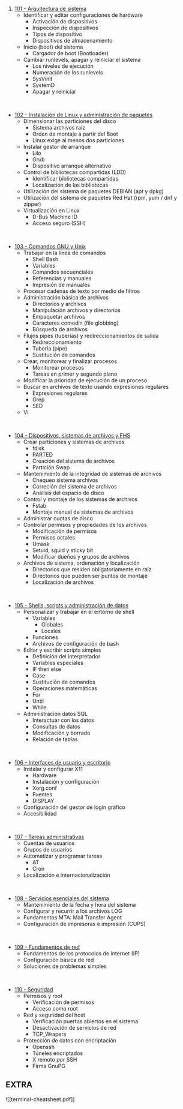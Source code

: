 1. [101 - Arquitectura de sistema](./101_Arquitectura)
	- Identificar y editar configuraciones de hardware
		- Activación de dispositivos
		- Inspección de dispositivos
		- Tipos de dispositivo
		- Dispositivos de almacenamiento
	- Inicio (boot) del sistema
		- Cargador de boot (Bootloader)
	- Cambiar runlevels, apagar y reiniciar el sistema
		- Los niveles de ejecución
		- Numeración de los runlevels
		- SysVinit
		- SystemD
		- Apagar y reiniciar

&nbsp;
- [102 - Instalación de Linux y administración de paquetes](./102_Instalacion_administracion.md)
	- Dimensionar las particiones del disco
		- Sistema archivos raíz
		- Orden de montaje a partir del Boot
		- Linux exige al menos dos particiones
	- Instalar gestor de arranque
		- Lilo
		- Grub
		- Dispositivo arranque alternativo
	- Control de bibliotecas compartidas (LDD)
		- Identificar bibliotecas compartidas
		- Localización de las bibliotecas
	- Utilización del sistema de paquetes DEBIAN (apt y dpkg)
	- Utilización del sistema de paquetes Red Hat (rpm, yum / dnf y zipper)
	- Virtualización  en Linux
		- D-Bus Machine ID
		- Acceso seguro (SSH)

&nbsp;
-  [103 - Comandos GNU y Unix](./103_comandos.md)
	- Trabajar en la línea de comandos
		- Shell Bash
		- Variables
		- Comandos secuenciales
		- Referencias y manuales
		- Impresión de manuales
	- Procesar cadenas de texto por medio de filtros
	- Administración básica de archivos
		- Directorios y archivos
		- Manipulación archivos y directorios
		- Empaquetar archivos
		- Carácteres comodín (file globbing)
		- Búsqueda de archivos
	- Flujos pipes (tuberías) y redireccionamientos de salida
		- Redireccionamiento
		- Tubería (pipe)
		- Sustitución de comandos
	- Crear, monitorear y finalizar procesos
		- Monitorear procesos
		- Tareas en primer y segundo plano
	- Modificar la prioridad de ejecución de un proceso
	- Buscar en archivos de texto usando expresiones regulares
		- Expresiones regulares
		- Grep
		- SED
	- VI

&nbsp;
- [104 - Dispositivos, sistemas de archivos y FHS](./104_Sistema_archivos.md)
	- Crear particiones y sistemas de archivos
		- fdisk
		- PARTED
		- Creación del sistema de archivos
		- Partición Swap
	- Mantenimiento de la integridad de sistemas de archivos
		- Chequeo sistema archivos
		- Correción del sistema de archivos
		- Análisis del espacio de disco
	- Control y montaje de los sistemas de archivos
		- Fstab
		- Montaje manual de sistemas de archivos
	- Administrar cuotas de disco
	- Controlar permisos y propiedades de los archivos
		- Modificación de permisos
		- Permisos octales
		- Umask
		- Setuid, sguid y sticky bit
		- Modificar dueños y grupos de archivos
	- Archivos de sistema, ordenación y localización
		- Directorios que residen obligatoriamente en raíz
		- Directorios que pueden ser puntos de montaje
		- Localización de archivos

&nbsp;
- [105 - Shells, scripts y administración de datos](./105_Shells_scripts_y_admin_datos)
	- Personalizar y trabajar en el entorno de shell
		- Variables
			- Globales
			- Locales
		- Funciones
		- Archivos de configuración de bash
	- Editar y escribir scripts simples
		- Definición del interpretador
		- Variables especiales
		- IF then else
		- Case
		- Sustitución de comandos
		- Operaciones matemáticas
		- For
		- Until
		- While
	- Administración datos SQL
		- Interactuar con los datos
		- Consultas de datos
		- Modificación y borrado
		- Relación de tablas

&nbsp;
- [106 - Interfaces de usuario y escritorio](./106_Interfaces_de_usuario_y_de_escritorio)
	- Instalar y configurar X11
		- Hardware
		- Instalación y configuración
		- Xorg.conf
		- Fuentes
		- DISPLAY
	- Configuración del gestor de login gráfico
	- Accesibilidad

&nbsp;
- [107 - Tareas administrativas](./107_Tareas_administrativas)
	- Cuentas de usuarios
	- Grupos de usuarios
	- Automatizar y programar tareas
		- AT
		- Cron
	- Localización e internacionalización

&nbsp;
- [108 - Servicios esenciales del sistema](./108_Servicios_esenciales_del_sistema)
	- Mantenimiento de la fecha y hora del sistema
	- Configurar y recurrir a los archivos LOG
	- Fundamentos MTA: Mail Transfer Agent
	- Configuración de impresoras e impresión (CUPS)

&nbsp;
- [109 - Fundamentos de red](./109_Fundamentos_de_red)
	- Fundamentos de los protocolos de internet (IP)
	- Configuración básica de red
	- Soluciones de problemas simples

&nbsp;
- [110 - Seguridad](./110_Seguridad)
	- Permisos y root
		- Verificación de permisos
		- Acceso como root
	- Red y seguridad del host
		- Verificación puertos abiertos en el sistema
		- Desactivación de servicios de red
		- TCP_Wrapers
	- Protección de datos con encriptación
		- Openssh
		- Túneles encriptados
		- X remoto por SSH
		- Firma GnuPG

## EXTRA

![[terminal-cheatsheet.pdf]]
